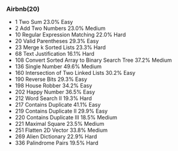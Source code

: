 ### Airbnb(20)

 * 1 Two Sum 23.0% Easy
 * 2 Add Two Numbers 23.0% Medium
 * 10 Regular Expression Matching 22.0% Hard
 * 20 Valid Parentheses 29.3% Easy
 * 23 Merge k Sorted Lists 23.3% Hard
 * 68 Text Justification 16.1% Hard
 * 108 Convert Sorted Array to Binary Search Tree 37.2% Medium
 * 136 Single Number 49.6% Medium
 * 160 Intersection of Two Linked Lists 30.2% Easy
 * 190 Reverse Bits 29.3% Easy
 * 198 House Robber 34.2% Easy
 * 202 Happy Number 36.5% Easy
 * 212 Word Search II 19.3% Hard
 * 217 Contains Duplicate 41.1% Easy
 * 219 Contains Duplicate II 29.9% Easy
 * 220 Contains Duplicate III 18.5% Medium
 * 221 Maximal Square 23.5% Medium
 * 251 Flatten 2D Vector 33.8% Medium
 * 269 Alien Dictionary 22.9% Hard
 * 336 Palindrome Pairs 19.5% Hard
